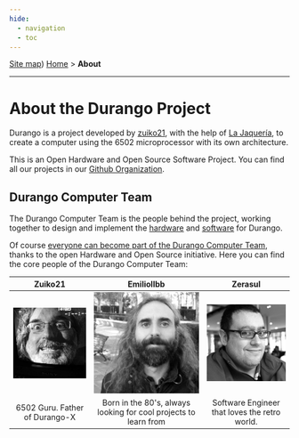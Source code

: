 ```yaml
---
hide:
  - navigation
  - toc
---
```


[Site map](sitemap.md))
[Home](index.md) > **About**

---
# About the Durango Project

Durango is a project developed by [zuiko21](https://twitter.com/zuiko21/),
with the help of [La Jaquería](https://lajaqueria.org), to create a computer
using the 6502 microprocessor with its own architecture.

This is an Open Hardware and Open Source Software Project. You can find all our
projects in our [Github Organization](https://github.com/durangoretro/).

## Durango Computer Team

The Durango Computer Team is the people behind the project, working together to
design and implement the [hardware](hardware.md) and [software](software.md) for Durango.

Of course [everyone can become part of the Durango Computer Team](community.md),
thanks to the open Hardware and Open Source initiative. Here you can find the
core people of the Durango Computer Team:

| **Zuiko21** | **Emiliollbb** | **Zerasul** |
|:-----------:|:--------------:|:-----------:|
|![zuiko21](assets/img/zuiko21_l.png)|![Emiliollbb](assets/img/emiliollbb_sq.png)|![Zerasul](assets/img/zerasul_sq.png)|
|6502 Guru. Father of Durango-X|Born in the 80's, always looking for cool projects to learn from|Software Engineer that loves the retro world.|
